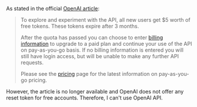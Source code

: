 As stated in the official [OpenAI article](https://help.openai.com/en/articles/4936830-what-happens-after-i-use-my-free-tokens-or-the-3-months-is-up-in-the-free-trial):

> To explore and experiment with the API, all new users get $5 worth of free tokens. These tokens expire after 3 months.
> 
> After the quota has passed you can choose to enter [billing information](https://platform.openai.com/account/billing) to upgrade to a paid plan and continue your use of the API on pay-as-you-go basis. If no billing information is entered you will still have login access, but will be unable to make any further API requests.
> 
> Please see the [pricing](https://openai.com/pricing) page for the latest information on pay-as-you-go pricing.

However, the article is no longer available and OpenAI does not offer any reset token for free accounts. Therefore, I can't use OpenAI API.